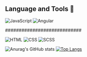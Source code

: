 ## Language and Tools 💼

![JavaScript](https://img.shields.io/badge/-JavaScript-yellow?style=flat-square&logo=appveyor=JavaScript)
![Angular](https://img.shields.io/badge/-Angular-BD002E?style=flat-square&logo=appveyor=Angular)

############################

![HTML](https://img.shields.io/badge/-HTML-orange?style=flat-square&logo=appveyor=HTML)
![CSS](https://img.shields.io/badge/-CSS-blue?style=flat-square&logo=appveyor=CSS)
![SCSS](https://img.shields.io/badge/-SCSS-violet?style=flat-square&logo=appveyor=SCSS)

![Anurag's GitHub stats](https://github-readme-stats.vercel.app/api?username=timurfadeev&show_icons=true&theme=highcontrast)
[![Top Langs](https://github-readme-stats.vercel.app/api/top-langs/?username=timurfadeev&layout=compact&theme=highcontrast)](https://github.com/timurfadeev/github-readme-stats)
